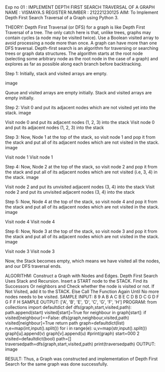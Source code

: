Exp no 01 : IMPLEMENT DEPTH FIRST SEARCH TRAVERSAL OF A GRAPH
NAME : VISMAYA.S
REGISTER NUMBER : 212221230125
AIM:
To Implement Depth First Search Traversal of a Graph using Python 3.

THEORY:
Depth First Traversal (or DFS) for a graph is like Depth First Traversal of a tree. The only catch here is that, unlike trees, graphs may contain cycles (a node may be visited twice). Use a Boolean visited array to avoid processing a node more than once. A graph can have more than one DFS traversal. Depth-first search is an algorithm for traversing or searching trees or graph data structures. The algorithm starts at the root node (selecting some arbitrary node as the root node in the case of a graph) and explores as far as possible along each branch before backtracking.

Step 1:
Initially, stack and visited arrays are empty.

image

Queue and visited arrays are empty initially. Stack and visited arrays are empty initially.

Step 2:
Visit 0 and put its adjacent nodes which are not visited yet into the stack. image

Visit node 0 and put its adjacent nodes (1, 2, 3) into the stack Visit node 0 and put its adjacent nodes (1, 2, 3) into the stack

Step 3:
Now, Node 1 at the top of the stack, so visit node 1 and pop it from the stack and put all of its adjacent nodes which are not visited in the stack. image

Visit node 1 Visit node 1

Step 4:
Now, Node 2 at the top of the stack, so visit node 2 and pop it from the stack and put all of its adjacent nodes which are not visited (i.e, 3, 4) in the stack. image

Visit node 2 and put its unvisited adjacent nodes (3, 4) into the stack Visit node 2 and put its unvisited adjacent nodes (3, 4) into the stack

Step 5:
Now, Node 4 at the top of the stack, so visit node 4 and pop it from the stack and put all of its adjacent nodes which are not visited in the stack. image

Visit node 4 Visit node 4

Step 6:
Now, Node 3 at the top of the stack, so visit node 3 and pop it from the stack and put all of its adjacent nodes which are not visited in the stack. image

Visit node 3 Visit node 3

Now, the Stack becomes empty, which means we have visited all the nodes, and our DFS traversal ends.

ALGORITHM:
Construct a Graph with Nodes and Edges.
Depth First Search Uses Stack and Recursion.
Insert a START node to the STACK.
Find its Successors Or neighbors and Check whether the node is visited or not.
If Not Visited, add it to the STACK. Else Call The Function Again Until No more nodes needs to be visited.
SAMPLE INPUT:
8 9
A B
A C
B E
C D
B D
C G
D F
G F
F H
SAMPLE OUTPUT:
['A', 'B', 'E', 'D', 'C', 'G', 'F', 'H']
PROGRAM:
from collections import defaultdict
def dfs(graph,start,visited,path):
   path.append(start)
   visited[start]=True
   for neighbour in graph[start]:
       if visited[neighbour]==False:
           dfs(graph,neighbour,visited,path)
           visited[neighbour]=True
   return path
graph=defaultdict(list)
n,e=map(int,input().split())
for i in range(e):
   u,v=map(str,input().split())
   graph[u].append(v)
   graph[v].append(u)
#print(graph)
start=000 2
visited=defaultdict(bool)
path=[]
traversedpath=dfs(graph,start,visited,path)
print(traversedpath)
OUTPUT:
image

RESULT:
Thus, a Graph was constructed and implementation of Depth First Search for the same graph was done successfully.
